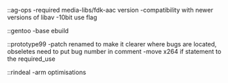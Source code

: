 ::ag-ops
-required media-libs/fdk-aac version
-compatibility with newer versions of libav
-10bit use flag

::gentoo
-base ebuild

::prototype99
-patch renamed to make it clearer where bugs are located, obseletes need to put bug number in comment
-move x264 if statement to the required_use

::rindeal
-arm optimisations
